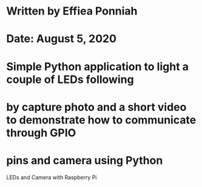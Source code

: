 # Written by Effiea Ponniah
# Date: August 5, 2020
# Simple Python application to light a couple of LEDs following
# by capture photo and a short video to demonstrate how to communicate through GPIO 
# pins and camera using Python
 LEDs and Camera with Raspberry Pi
